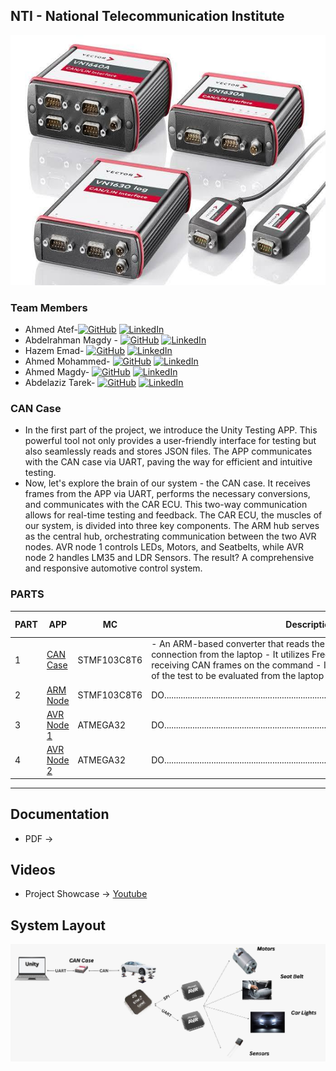 ## NTI - National Telecommunication Institute


  <div align="center">
  <a href="">
    <img src="https://github.com/ahmedatef1496/NTI_GP_CAN_CASE/blob/main/pic/header.jpg" alt="Logo" width="800" height="400">
  </a>
  </div>
  

### Team Members
- Ahmed Atef-[![GitHub](https://img.shields.io/badge/github-%23121011.svg?style=flat&logo=github&logoColor=white)]() [![LinkedIn](https://img.shields.io/badge/linkedin-%230077B5.svg?style=flat&logo=linkedin&logoColor=white)]()
- Abdelrahman Magdy - [![GitHub](https://img.shields.io/badge/github-%23121011.svg?style=flat&logo=github&logoColor=white)](https://github.com/abdomagdy957) [![LinkedIn](https://img.shields.io/badge/linkedin-%230077B5.svg?style=flat&logo=linkedin&logoColor=white)](https://www.linkedin.com/in/abdelrahman-magdy-4a01bb199/)
- Hazem Emad-         [![GitHub](https://img.shields.io/badge/github-%23121011.svg?style=flat&logo=github&logoColor=white)](https://github.com/HardcoreBudget) [![LinkedIn](https://img.shields.io/badge/linkedin-%230077B5.svg?style=flat&logo=linkedin&logoColor=white)](https://www.linkedin.com/in/hazim-emad-46589a207/)
- Ahmed Mohammed-     [![GitHub](https://img.shields.io/badge/github-%23121011.svg?style=flat&logo=github&logoColor=white)](https://github.com/AhmedSheikh0) [![LinkedIn](https://img.shields.io/badge/linkedin-%230077B5.svg?style=flat&logo=linkedin&logoColor=white)]()
- Ahmed Magdy-        [![GitHub](https://img.shields.io/badge/github-%23121011.svg?style=flat&logo=github&logoColor=white)](http://Github.com/AhmedMagdy279) [![LinkedIn](https://img.shields.io/badge/linkedin-%230077B5.svg?style=flat&logo=linkedin&logoColor=white)](http://Linkedin.com/in/ahmed-magdy-dawam)
- Abdelaziz Tarek-    [![GitHub](https://img.shields.io/badge/github-%23121011.svg?style=flat&logo=github&logoColor=white)]() [![LinkedIn](https://img.shields.io/badge/linkedin-%230077B5.svg?style=flat&logo=linkedin&logoColor=white)]()

  
### CAN Case

- In the first part of the project, we introduce the Unity Testing APP. This powerful tool not only provides a user-friendly interface for testing but also seamlessly reads and stores JSON files. The APP communicates with the CAN case via UART, paving the way for efficient and intuitive testing.
- Now, let's explore the brain of our system - the CAN case. It receives frames from the APP via UART, performs the necessary conversions, and communicates with the CAR ECU. This two-way communication allows for real-time testing and feedback.
The CAR ECU, the muscles of our system, is divided into three key components. The ARM hub serves as the central hub, orchestrating communication between the two AVR nodes. AVR node 1 controls LEDs, Motors, and Seatbelts, while AVR node 2 handles LM35 and LDR Sensors. The result? A comprehensive and responsive automotive control system.  


### PARTS
| PART | APP              | MC           | Description                                                                                                                         | HEX File        |  
|------|------------------|--------------|-------------------------------------------------------------------------------------------------------------------------------------|-----------------|
| 1    | [CAN Case]()     | STMF103C8T6  | -  An ARM-based converter that reads the CAN configuration over a UART connection from the laptop -  It utilizes FreeRTOS to start sending and receiving CAN frames on the command  -  It also sends back the final output of the test to be evaluated from the laptop| [hex]()         |
| 2    | [ARM Node]()     | STMF103C8T6  | DO..................................................................................................................................| [hex]()         |
| 3    | [AVR Node 1]()   | ATMEGA32     | DO..................................................................................................................................| [hex]()         |
| 4    | [AVR Node 2]()   | ATMEGA32     | DO..................................................................................................................................| [hex]()         |

---
## Documentation
- PDF -> []()


## Videos
- Project Showcase -> [Youtube]()
 
## System Layout
![system_layout](https://github.com/ahmedatef1496/NTI_GP_CAN_CASE/blob/main/pic/design.jpg)



